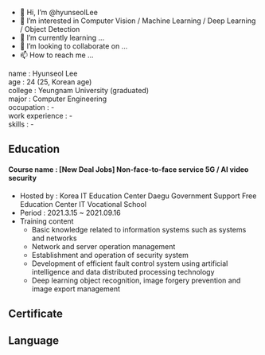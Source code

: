 - 👋 Hi, I’m @hyunseolLee
- 👀 I’m interested in Computer Vision / Machine Learning / Deep Learning / Object Detection
- 🌱 I’m currently learning ...
- 💞️ I’m looking to collaborate on ...
- 📫 How to reach me ...

<!---
hyunseolLee/hyunseolLee is a ✨ special ✨ repository because its `README.md` (this file) appears on your GitHub profile.
You can click the Preview link to take a look at your changes.
--->

name : Hyunseol Lee  
age : 24 (25, Korean age)  
college : Yeungnam University (graduated)  
major : Computer Engineering  
occupation : -  
work experience : -  
skills : -  

## Education
#### Course name : [New Deal Jobs] Non-face-to-face service 5G / AI video security
- Hosted by : Korea IT Education Center Daegu Government Support Free Education Center IT Vocational School
- Period : 2021.3.15 ~ 2021.09.16
- Training content
  - Basic knowledge related to information systems such as systems and networks
  - Network and server operation management
  - Establishment and operation of security system
  - Development of efficient fault control system using artificial intelligence and data distributed processing technology
  - Deep learning object recognition, image forgery prevention and image export management

## Certificate

## Language
